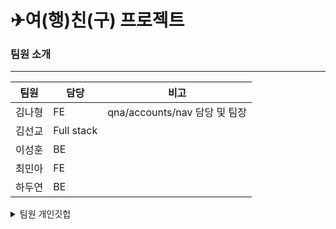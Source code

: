# ✈여(행)친(구) 프로젝트



### 팀원 소개

---

| 팀원   | 담당       | 비고                           |
| ------ | ---------- | ------------------------------ |
| 김나형 | FE         | qna/accounts/nav  담당 및 팀장 |
| 김선교 | Full stack |                                |
| 이성훈 | BE         |                                |
| 최민아 | FE         |                                |
| 하두연 | BE         |                                |

<details> <summary>팀원 개인깃헙</summary>
    <div markdown="1"> 
		<p>            
            <a href="https://github.com/na-hyeong9">김나형 깃허브</a>		
        </p>
        <p>
            <a href="https://github.com/knuksg">김선교 깃허브</a>			
        </p>
        <p>
            <a href="https://github.com/danny7128">이성훈 깃허브</a>
        </p>
		<p>
       		<a href=" https://github.com/ccmmaa1030">최민아 깃허브</a>
        </p>
        <p>
       		<a href=" https://github.com/hady1024">하두연 깃허브</a>
        </p>

​        

### 활용한 기술 스택

<div align=center><h1>📚 STACKS</h1></div>
<div align=center>
    <img src="https://img.shields.io/badge/python-3776AB?style=for-the-badge&logo=python&logoColor=white">
  <img src="https://img.shields.io/badge/html5-E34F26?style=for-the-badge&logo=html5&logoColor=white"> 
	<img src="https://img.shields.io/badge/css-1572B6?style=for-the-badge&logo=css3&logoColor=white">
	<img src="https://img.shields.io/badge/javascript-F7DF1E?style=for-the-badge&logo=javascript&logoColor=black">
	<img src="https://img.shields.io/badge/jquery-0769AD?style=for-the-badge&logo=jquery&logoColor=white">
	<img src="https://img.shields.io/badge/django-092E20?style=for-the-badge&logo=django&logoColor=white">
	<img src="https://img.shields.io/badge/bootstrap-7952B3?style=for-the-badge&logo=bootstrap&logoColor=white">
	<img src="https://img.shields.io/badge/amazonaws-232F3E?style=for-the-badge&logo=amazonaws&logoColor=white">
	<img src="https://img.shields.io/badge/github-181717?style=for-the-badge&logo=github&logoColor=white">
	<img src="https://img.shields.io/badge/git-F05032?style=for-the-badge&logo=git&logoColor=white">
	<img src="https://img.shields.io/badge/fontawesome-339AF0?style=for-the-badge&logo=fontawesome&logoColor=white">
</div>





### Link

---

<p align="center"><a href="https://github.com/na-hyeong9/PJT_yeochin/pulls?page=2&q=is%3Apr+is%3Aclosed"><img src="README.assets/깃허브.jpg" alt="깃허브" style="zoom:67%;"</a></p>



### 기획

---

__`프로젝트 기간`__ 11.09 (수) ~ 11.21 (월)

#### 서비스 주요기능

- 동행 친구 (main) 

  - 동행친구 찾기 - 지역/일정/인원수
  - 모집중/ 모집 완료 필터

- 여행지 추천 Q&A - 지역/제목/콘텐츠/태그

  - 해시태그
  - 답변 대기/ 채택 완료 필터

- 숙소

  - 크롤링을 통한 숙소 목록 제공
  - 검색 (숙소만 검색 가능한 제공)

  - 숙소 후기
    - 써머노트 활용

- 프로필

  - 내 동행 게시물 목록 /좋아요한 글 목록 / 포토스팟 목록

    각 게시물 detail로 연결

  - 계정 관리 (사용자 소개/ 비밀번호 변경/회원 탈퇴)

  - 팔로우/팔로잉

- 검색

  - 네브바에서 검색시 각 카테고리 별 검색 결과 보여주기
  - 동행친구 - 유저/여행지/일정 검색
  - 여행지 정보 - 여행지
  - 여행지 추천
  - 숙소

- 포토스팟

  - 여행지별 장소 제공
  - 포토스팟 인기 게시물
  - 최신 동행글 미리보기

#### ERD

![ZB9gKNiw6Rjb634Jk](README.assets/ZB9gKNiw6Rjb634Jk.png)

#### 피그마 화면 설계

![Group 1 (1)](README.assets/Group 1 (1).png)



첨부 자료

[프로젝트 기획 노션](https://www.notion.so/hg-edu/3b88bc6cd8da42a1b5b7f737d855adc6)



### 웹 사이트 구현

#### 메인

![](README.assets/image-20221123152506567.png)

> 메인페이지 (반응형)

​	모바일 사이즈 화면에서는 네브바가 하단에 fix되어 있습니다.

​	 모든 게시물이 반응형으로 처리 되었습니다.

![image-20221123152916781](README.assets/image-20221123152916781.png)





#### 동행친구 찾기

> 여행에 함께하는 친구를 찾을 수 있는 게시판입니다.

![image-20221123153216951](README.assets/image-20221123153216951.png)

#### 여행 QnA

> 여행 관련 질문을 하고 답하는 여행 정보 공유 게시판입니다.

![](README.assets/image-20221123155516348.png)

#### 포토스팟

> 여행지에 가면 어떤 곳에서 사진을 찍을 수 있을까?
>
> 고민을 덜어드릴 수 있는 인생 사진 명소 공유 게시판입니다.

![image-20221123155718939](README.assets/image-20221123155718939.png)

#### 숙소

> 숙소에 대한 정보와 리뷰 그리고 검색 기능을 구현하였습니다.

![yeochin_hoter](README.assets/yeochin_hoter.gif)



#### 회원 관련 페이지

> 회원가입과 로그인 페이지 입니다.

![image-20221123162628485](README.assets/image-20221123162628485.png)

> 마이페이지에서 정보 확인 및 수정이 가능합니다.

![yeochin_account](README.assets/yeochin_account.gif)



### 데일리 스크럼

<details> <summary>11.10 스크럼 일지</summary>
    <div markdown="1">
        <br>
프로젝트 기획 보완<br>
base.html (navbar)<br>
accounts (user) model<br>
articles (동행 친구) model<br>
photospots (photospot) model<br>
    </div>
</details>

<details> <summary>11.11 스크럼 일지</summary>
    <div markdown="1">
        <br>
        <b>김나형</b><br><br>
        base.html 보완<br>
		QnA model/view<br><br>
        <b>김선교</b><br><br>
        검색 model 및 호텔 mtv 진행중<br><br>
        <b>이성훈</b><br><br>
        friend 카테고리에 user foreign key 넣기<br>
		댓글에 유저 이미지 불러오기<br>
		index와 detail에 유저 프로필 사진 추가<br>
		index에서 content 20자 넘어가면 …표시<br>
		좋아요 기능구현(동기)<br>
        <b>최민아</b><br><br>
    	Photospot 피그마 레이아웃 배치
		detail 댓글 추가<br>
		비동기 좋아요 view 오류 수정<br><br>
        <b>하두연</b><br><br>
        유저기능보완<br><br>
    </div>
</details>


<details> <summary>11.14 스크럼 일지</summary>
    <div markdown="1">
        <br>
        <b>김나형</b><br><br>
        소셜로그인 기능 구현 보완<br><br>
        <b>김선교</b><br><br>
        호텔 템플릿 수정<br><br>
        <b>이성훈</b><br><br>
        Friend 탬플릿 수정<br>
		index에서 title 20자 넘어가면 …표시<br>
		목적지 hover시 시작일자~끝일자 나타내기<br>
		Friend home추가<br><br> 
        <b>최민아</b><br><br>
        포토스팟 게시글 조회수 추가<br>
		포토스팟 게시글 작성시간대(방금전…등) 추가<br>
		템플릿 수정<br>
    	Photospot 피그마 레이아웃 배치<br><br>
        <b>하두연</b><br><br>
    	마이페이지 보완(내 게시글, 좋아요글 모아보기)<br><br>
	</div>
</details>


<details> <summary>11.15 스크럼 일지</summary>
    <div markdown="1">
        <b>김나형</b><br><br>
        소셜로그인 (카카오로 로그인 전환 화면 확인)<br>
		base.html 푸터<br>
        QnA 모델 수정<br><br>
        <b>김선교</b><br><br>
    	댓글 좋아요 비동기 구현<br><br>
        <b>이성훈</b><br><br>
		Friend 템플릿 수정<br>
		장소와 인원수 모델 추가<br>
		<b>최민아</b><br><br>
		Photospot 베스트 게시판 (url,view, tamplate)<br>
		photospots 전체 템플릿 다듬기<br><br>
		<b>하두연</b><br><br>
        mtpage 내 게시글, 좋아요 글 모아보기
    </div>
</details>


<details> <summary>11.16 스크럼 일지</summary>
    <div markdown="1">
        <b>김나형</b><br><br>
        QnA 템플릿 전체<br><br>
        <b>김선교</b><br><br>
    	백엔드 전반<br><br>
        <b>이성훈</b><br><br>
		Friend 템플릿 수정<br>
		조회수 구현<br>
        동행친구 링크 추가<br>
        프로필 정모 (나이,성별)<br><br>
		<b>최민아</b><br><br>
		글쓰기 버튼 반응형 배치<br>
        photospot form.html 템플릿 수정<br>
		푸터 (프로젝트, 팀 정보)추가<br><br>
		<b>하두연</b><br><br>
        내 게시글, 좋아요 글 모아보기 수정<br>
        user detail.html 수정
    </div>
</details>

<details> <summary>11.17 스크럼 일지</summary>
    <div markdown="1">
        <b>김나형</b><br><br>
        qna index 디자인<br>
		지역 카테고리 기능 (form)<br><br>
        <b>김선교</b><br><br>
    	채팅 기능 다른 앱에 적용<br><br>
        <b>이성훈</b><br><br>
		Friend 템플릿 수정<br>
        모집기능 추가<br>
        프로필 정모 (나이,성별)<br><br>
		<b>최민아</b><br><br>
		navbar(header) 수정 - 로고 이미지, 링크<br>
        동행친구 navbar(second) 수정 - fixed<br>
        qna detail 반응형 배치 수정<br>
		friends detail 반응형 배치 수정<br><br>
		<b>하두연</b><br><br>
        내 게시글, 좋아요 글 모아보기 수정<br>
        user detail.html 수정
    </div>
</details>

<details>
    <summary>11.18 스크럼 일지</summary>
    <div markdown="1">
        <b>김나형</b><br><br>
        qna js쪽 디자인 디테일 필요<br>
		qna 태그 (form, index에 추가)<br>
		form 수정 오류 디버깅<br><br>
         <b>김선교</b><br><br>
		AWS 배포 완료 및 추가 기능 확인<br><br>
    	<b>이성훈</b><br><br>
		Friend 탬플릿 수정<br>
		프로필 정보(나이,성별)추가<br>
		모집기능 추가<br><br>
        <b>최민아</b><br><br>
		커뮤니티(동행친구, qna, 포토스팟) home 템플릿<br>
		채팅방 생성 form 템플릿<br>
		개별 채팅방 템플릿<br><br>
        <b>하두연</b><br><br>
		마이페이지 내 게시글 좋아요 포토스팟 모아보기 기능
	</div>
</details>

<details>
    <summary>11.21 스크럼 일지</summary>
    <div markdown="1">
        <b>김나형</b><br><br>
		chats(생성, 목록, 개별채팅방) 템플릿 수정<br>
		index 오류 재확인<br>
        Qna/동행친구 찾기 배너 생성<br>
		발자국 정리<br><br>
        <b>김선교</b><br><br>
		백엔드 전반<br><br>
    	<b>이성훈</b><br><br>
		image모델 정리(thumbnail삭제)<br>
		사람수에 0이상의 수만 들어가게 수정<br>
		기능 정상작동 점검<br><br>
        <b>최민아</b><br><br>
		chats(생성, 목록, 개별채팅방) 템플릿 수정<br>
		photospots 지역 추가<br>
		ppt 만들기<br><br>
        <b>하두연</b><br><br>
		mypage css 수정
	</div>
</details>



### 프로젝트를 마치며

> KTP 회고

1. Keep

   - 팀원들중 한명에게 문제가 생겼을 때 다같이 해결법을 찾는것이 좋았습니다.
   - 초반에 피그마로 기획한 대로 화면 구성이 잘 나온 것 같아서 만족스러웠습니다.

   

2. Problem

   - 배포 후 채팅기능을 사용하지 못해서 아쉬움

   - 바뀐 모델을 마이그레이션 할 때 변화가 감지가 안돼서 db자체를 지우고 다시 만드느라 시간을 많이 소비함
   - 배포 과정이 어려웠습니다.
   - 소셜 로그인 마무리가 안되어서 아쉬움이 남았습니다.

   

3. Try

   - 소셜 로그인 구현을 팀원들이 함께 고민을 해봐도 어려웠는데, 다음에는 api 문서를 좀 더 잘 이해한 후에 진행해보면 좋을 것 같습니다.

   - 채팅 서버 배포에 관한 가이드들을 찾아봤는데, 기초부터 모르니 잘 이해할 수 없었습니다.

     

> 남기고 싶은 말

- 아쉬운 점이 남았지만 좋은 팀원분들을 만나서 배포까지 무사히 끝낼 수 있었습니다. 다음 프로젝트와 취업까지 좋게 마무리하면 좋겠습니다.
- 이번 프로젝트도 기분 좋게 끝난 것 같습니다. 다들 너무 감사하고, 앞으로도 화이팅입니다!
- 모르는게 많아서 최소 1머지 1질문을 했었는데 친절하게 알려주셔서 감사했고 마지막 프로젝트도 힘내서 끝내면 좋을것 같습니다!

